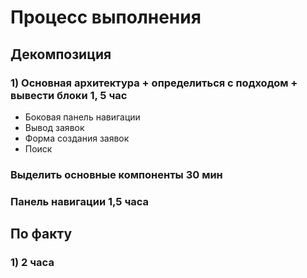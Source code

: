 # Процесс выполнения

## Декомпозиция

###  1) Основная архитектура + определиться с подходом + вывести блоки 1, 5 час 
- Боковая панель навигации
- Вывод заявок
- Форма создания заявок
- Поиск
### Выделить основные компоненты 30 мин
### Панель навигации 1,5 часа


## По факту

### 1) 2 часа
